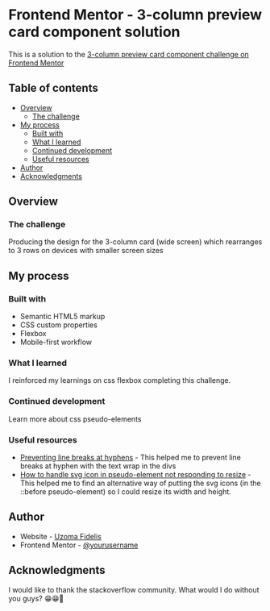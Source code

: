 # Frontend Mentor - 3-column preview card component solution

This is a solution to the [3-column preview card component challenge on Frontend Mentor](https://www.frontendmentor.io/challenges/3column-preview-card-component-pH92eAR2-)
## Table of contents

- [Overview](#overview)
  - [The challenge](#the-challenge)
- [My process](#my-process)
  - [Built with](#built-with)
  - [What I learned](#what-i-learned)
  - [Continued development](#continued-development)
  - [Useful resources](#useful-resources)
- [Author](#author)
- [Acknowledgments](#acknowledgments)


## Overview

### The challenge

Producing the design for the 3-column card (wide screen) which rearranges to 3 rows on devices with smaller screen sizes

## My process

### Built with

- Semantic HTML5 markup
- CSS custom properties
- Flexbox
- Mobile-first workflow

### What I learned

I reinforced my learnings on css flexbox completing this challenge. 

### Continued development

Learn more about css pseudo-elements

### Useful resources

- [Preventing line breaks at hyphens](https://stackoverflow.com/questions/8753296/how-to-prevent-line-break-at-hyphens-in-all-browsers) - This helped me to prevent line breaks at hyphen with the text wrap in the divs
- [How to handle svg icon in pseudo-element not responding to resize](https://stackoverflow.com/questions/44871229/how-do-you-scale-an-svg-inside-a-before-pseudo-element) - This helped me to find an alternative way of putting the svg icons (in the ::before pseudo-element) so I could resize its width and height.


## Author

- Website - [Uzoma Fidelis]()
- Frontend Mentor - [@yourusername](https://www.frontendmentor.io/profile/UzomaFidelis)


## Acknowledgments

I would like to thank the stackoverflow community. What would I do without you guys? 😁😁🤗
